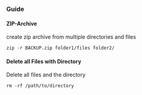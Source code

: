 ### Guide



#### ZIP-Archive
create zip archive from multiple directories and files

`zip -r BACKUP.zip folder1/files folder2/`



#### Delete all Files with Directory
Delete all files and the directory

`rm -rf /path/to/directory`
